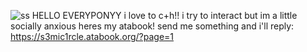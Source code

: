 ![ss](https://github.com/user-attachments/assets/73d08cb4-17a5-4e0b-bed5-6fe7bc38f71f)
HELLO EVERYPONYY
i love to c+h!! i try to interact but im a little socially anxious
heres my atabook! send me something and i'll reply: https://s3mic1rcle.atabook.org/?page=1 

